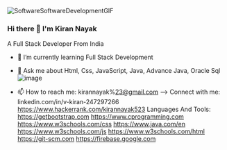 ![SoftwareSoftwareDevelopmentGIF](https://github.com/KiranNayak234/KiranNayak234/assets/135014674/ce646319-a49b-4f98-88c3-5965186207db)

### Hi there 👋 I'm Kiran Nayak

A Full Stack Developer From India

- 🌱 I’m currently learning Full Stack Development
- 💬 Ask me about Html, Css, JavaScript, Java, Advance Java, Oracle Sql    ![image](https://github.com/KiranNayak234/KiranNayak234/assets/135014674/c052c0be-e517-4e76-8411-ad685c0df47e)

- 📫 How to reach me: kirannayak%23@gmail.com
-->
Connect with me:
linkedin.com/in/v-kiran-247297266
https://www.hackerrank.com/kirannayak523
Languages And Tools:
https://getbootstrap.com
https://www.cprogramming.com
https://www.w3schools.com/css
https://www.java.com/en
https://www.w3schools.com/js
https://www.w3schools.com/html
https://git-scm.com
https://firebase.google.com


